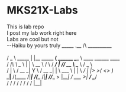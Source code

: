 # MKS21X-Labs
This is lab repo <br /> I post my lab work right here <br /> Labs are cool but not<br />  --Haiku by yours truly
   _____           .__                   /\            __________                        <br />  
  /  _  \  _____   |  |__  _____     ____\(  ______    \______   \  ____  ______    ____   <br />
 /  /_\  \ \__  \  |  |  \ \__  \   /    \  /  ___/     |       _/_/ __ \ \____ \  /  _ \  <br />
/    |    \ / __ \_|   Y  \ / __ \_|   |  \ \___ \      |    |   \\  ___/ |  |_> >(  <_> ) <br />
\____|__  /(____  /|___|  /(____  /|___|  //____  >     |____|_  / \___  >|   __/  \____/  <br />
        \/      \/      \/      \/      \/      \/             \/      \/ |__|             <br />
                                                                                           <br />

